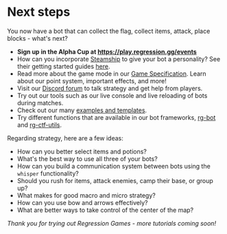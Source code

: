 # Next steps

You now have a bot that can collect the flag, collect items, attack, place blocks - what's next?

* **Sign up in the Alpha Cup at https://play.regression.gg/events**
* How can you incorporate [Steamship](https://steamship.com) to give your bot a personality? See their getting started guides [here](https://replit.com/@steamship).
* Read more about the game mode in our [Game Specification](https://regressiongg.notion.site/Capture-the-Flag-Game-Specification-bc72be0f38df427287ec428006d1d299). Learn about
  our point system, important effects, and more!
* Visit our [Discord forum](https://discord.gg/925SYVse2H)
  to talk strategy and get help from players.
* Try out our tools such as our live console and live reloading
  of bots during matches.
* Check out our many [examples and templates](https://github.com/Regression-Games).
* Try different functions that are available in our bot
  frameworks, [rg-bot](https://play.regression.gg/documentation/rg-bot) and
  [rg-ctf-utils](https://github.com/Regression-Games/rg-ctf-utils).

Regarding strategy, here are a few ideas:

* How can you better select items and potions?
* What's the best way to use all three of your bots?
* How can you build a communication system between bots using the `whisper` functionality?
* Should you rush for items, attack enemies, camp their base, or group up?
* What makes for good macro and micro strategy?
* How can you use bow and arrows effectively?
* What are better ways to take control of the center of the map?

_Thank you for trying out Regression Games - more tutorials coming soon!_

